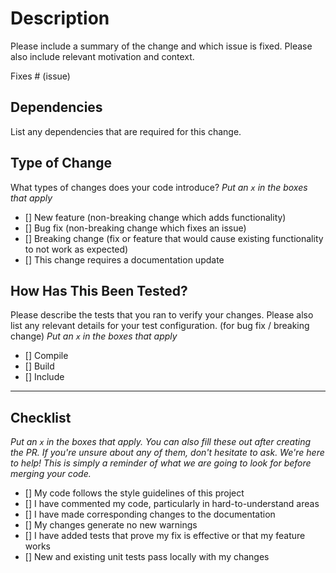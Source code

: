# Description

Please include a summary of the change and which issue is fixed. Please also include relevant motivation and context.

Fixes # (issue)

## Dependencies

List any dependencies that are required for this change.

## Type of Change

What types of changes does your code introduce?
_Put an `x` in the boxes that apply_

- [] New feature (non-breaking change which adds functionality)
- [] Bug fix (non-breaking change which fixes an issue)
- [] Breaking change (fix or feature that would cause existing functionality to not work as expected)
- [] This change requires a documentation update

## How Has This Been Tested?

Please describe the tests that you ran to verify your changes. Please also list any relevant details for your test configuration. (for bug fix / breaking change)
_Put an `x` in the boxes that apply_

- [] Compile
- [] Build
- [] Include

---

## Checklist

_Put an `x` in the boxes that apply. You can also fill these out after creating the PR. If you're unsure about any of them, don't hesitate to ask. We're here to help! This is simply a reminder of what we are going to look for before merging your code._

- [] My code follows the style guidelines of this project
- [] I have commented my code, particularly in hard-to-understand areas
- [] I have made corresponding changes to the documentation
- [] My changes generate no new warnings
- [] I have added tests that prove my fix is effective or that my feature works
- [] New and existing unit tests pass locally with my changes